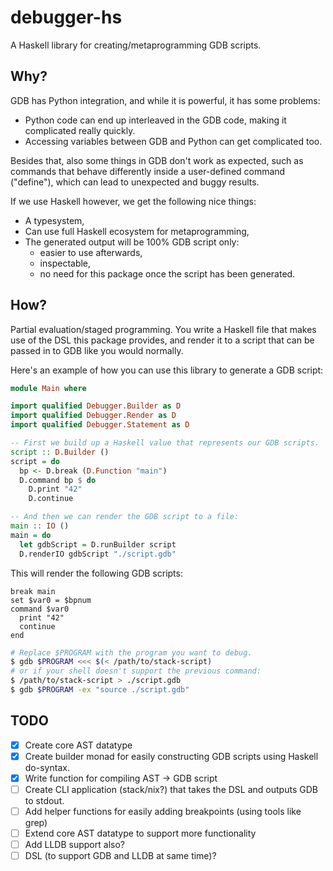 # debugger-hs

A Haskell library for creating/metaprogramming GDB scripts.

## Why?

GDB has Python integration, and while it is powerful, it has some problems:

- Python code can end up interleaved in the GDB code, making it complicated
  really quickly.
- Accessing variables between GDB and Python can get complicated too.

Besides that, also some things in GDB don't work as expected, such as commands
that behave differently inside a user-defined command ("define"), which can lead
to unexpected and buggy results.

If we use Haskell however, we get the following nice things:

- A typesystem,
- Can use full Haskell ecosystem for metaprogramming,
- The generated output will be 100% GDB script only:
  - easier to use afterwards,
  - inspectable,
  - no need for this package once the script has been generated.

## How?

Partial evaluation/staged programming. You write a Haskell file that makes use
of the DSL this package provides, and render it to a script that can be
passed in to GDB like you would normally.

Here's an example of how you can use this library to generate a GDB script:

```haskell
module Main where

import qualified Debugger.Builder as D
import qualified Debugger.Render as D
import qualified Debugger.Statement as D

-- First we build up a Haskell value that represents our GDB scripts.
script :: D.Builder ()
script = do
  bp <- D.break (D.Function "main")
  D.command bp $ do
    D.print "42"
    D.continue

-- And then we can render the GDB script to a file:
main :: IO ()
main = do
  let gdbScript = D.runBuilder script
  D.renderIO gdbScript "./script.gdb"
```

This will render the following GDB scripts:

```gdb
break main
set $var0 = $bpnum
command $var0
  print "42"
  continue
end
```

```bash
# Replace $PROGRAM with the program you want to debug.
$ gdb $PROGRAM <<< $(< /path/to/stack-script)
# or if your shell doesn't support the previous command:
$ /path/to/stack-script > ./script.gdb
$ gdb $PROGRAM -ex "source ./script.gdb"
```

## TODO

- [x] Create core AST datatype
- [x] Create builder monad for easily constructing GDB scripts using Haskell do-syntax.
- [x] Write function for compiling AST -> GDB script
- [ ] Create CLI application (stack/nix?) that takes the DSL and outputs GDB to stdout.
- [ ] Add helper functions for easily adding breakpoints (using tools like grep)
- [ ] Extend core AST datatype to support more functionality
- [ ] Add LLDB support also?
- [ ] DSL (to support GDB and LLDB at same time)?
